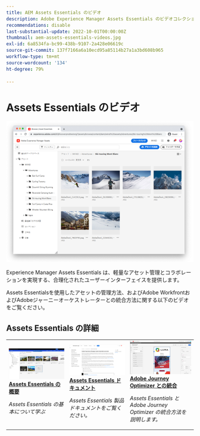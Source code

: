 ```yaml
---
title: AEM Assets Essentials のビデオ
description: Adobe Experience Manager Assets Essentials のビデオコレクション
recommendations: disable
last-substantial-update: 2022-10-01T00:00:00Z
thumbnail: aem-assets-essentials-videos.jpg
exl-id: 6a8534fa-bc99-438b-9107-2a428e06619c
source-git-commit: 137f7166a6a10ecd95a85114b27a1a3bd608b965
workflow-type: tm+mt
source-wordcount: '134'
ht-degree: 79%

---
```


# Assets Essentials のビデオ

![Assets Essentials](./assets/overview/hero.png)

Experience Manager Assets Essentials は、軽量なアセット管理とコラボレーションを実現する、合理化されたユーザーインターフェイスを提供します。

Assets Essentialsを使用したアセットの管理方法、およびAdobe WorkfrontおよびAdobeジャーニーオーケストレーターとの統合方法に関する以下のビデオをご覧ください。

## Assets Essentials の詳細

<table>
<td>
   <a href="./basics/managing.md">
   <img alt="Assets Essentials の概要" src="./assets/overview/getting-started.png" />
   </a>
   <div>
      <a href="./basics/managing.md">
 <strong>Assets Essentials の概要</strong>
 </a>
   </div>
   <p>
      <em>Assets Essentials の基本について学ぶ</em>
   </p>
</td>
<td>
   <a href="https://experienceleague.adobe.com/docs/experience-manager-assets-essentials/help/introduction.html?lang=ja">
   <img alt="" src="./assets/overview/assets-essentials-docs.png"/>
   </a>
   <div>
      <a href="https://experienceleague.adobe.com/docs/experience-manager-assets-essentials/help/introduction.html?lang=ja">
 <strong>Assets Essentials ドキュメント</strong>
 </a>
   </div>
   <p>
      <em>Assets Essentials 製品ドキュメントをご覧ください。</em>
   <p>
</td>
<td>
   <a href="https://experienceleague.adobe.com/docs/journey-optimizer-learn/tutorials/create-messages/create-email-content-with-the-message-editor.html?lang=ja">
   <img alt="Adobe Journey Optimizer" src="./assets/overview/adobe-journey-optimizer.png" />
   </a>
   <div>
      <a href="https://experienceleague.adobe.com/docs/journey-optimizer-learn/tutorials/create-messages/create-email-content-with-the-message-editor.html?lang=ja">
 <strong>Adobe Journey Optimizer との統合</strong>
 </a>
   </div>
   <p>
      <em>Assets Essentials と Adobe Journey Optimizer の統合方法を説明します。</em>
   <p>
</td>
</table>
